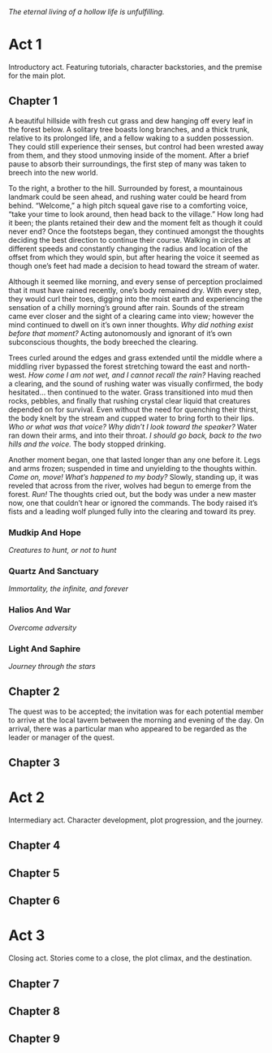 _The eternal living of a hollow life is unfulfilling._

# Act 1

Introductory act. Featuring tutorials, character backstories, and the premise for the main plot.

## Chapter 1

A beautiful hillside with fresh cut grass and dew hanging off every leaf in the forest below. A solitary tree boasts long branches, and a thick trunk, relative to its prolonged life, and a fellow waking to a sudden possession. They could still experience their senses, but control had been wrested away from them, and they stood unmoving inside of the moment. After a brief pause to absorb their surroundings, the first step of many was taken to breech into the new world.

To the right, a brother to the hill. Surrounded by forest, a mountainous landmark could be seen ahead, and rushing water could be heard from behind. “Welcome,” a high pitch squeal gave rise to a comforting voice, “take your time to look around, then head back to the village.” How long had it been; the plants retained their dew and the moment felt as though it could never end? Once the footsteps began, they continued amongst the thoughts deciding the best direction to continue their course. Walking in circles at different speeds and constantly changing the radius and location of the offset from which they would spin, but after hearing the voice it seemed as though one’s feet had made a decision to head toward the stream of water.

Although it seemed like morning, and every sense of perception proclaimed that it must have rained recently, one’s body remained dry. With every step, they would curl their toes, digging into the moist earth and experiencing the sensation of a chilly morning’s ground after rain. Sounds of the stream came ever closer and the sight of a clearing came into view; however the mind continued to dwell on it’s own inner thoughts. _Why did nothing exist before that moment?_ Acting autonomously and ignorant of it’s own subconscious thoughts, the body breeched the clearing.

Trees curled around the edges and grass extended until the middle where a middling river bypassed the forest stretching toward the east and north-west. _How come I am not wet, and I cannot recall the rain?_ Having reached a clearing, and the sound of rushing water was visually confirmed, the body hesitated… then continued to the water. Grass transitioned into mud then rocks, pebbles, and finally that rushing crystal clear liquid that creatures depended on for survival. Even without the need for quenching their thirst, the body knelt by the stream and cupped water to bring forth to their lips. _Who or what was that voice? Why didn’t I look toward the speaker?_ Water ran down their arms, and into their throat. _I should go back, back to the two hills and the voice._ The body stopped drinking.

Another moment began, one that lasted longer than any one before it. Legs and arms frozen; suspended in time and unyielding to the thoughts within. _Come on, move! What’s happened to my body?_ Slowly, standing up, it was reveled that across from the river, wolves had begun to emerge from the forest. _Run!_ The thoughts cried out, but the body was under a new master now, one that couldn’t hear or ignored the commands. The body raised it’s fists and a leading wolf plunged fully into the clearing and toward its prey.

### Mudkip And Hope

_Creatures to hunt, or not to hunt_

### Quartz And Sanctuary

_Immortality, the infinite, and forever_

### Halios And War

_Overcome adversity_

### Light And Saphire

_Journey through the stars_

## Chapter 2

The quest was to be accepted; the invitation was for each potential member to arrive at the local tavern between the morning and evening of the day. On arrival, there was a particular man who appeared to be regarded as the leader or manager of the quest.

## Chapter 3

# Act 2

Intermediary act. Character development, plot progression, and the journey.

## Chapter 4

## Chapter 5

## Chapter 6

# Act 3

Closing act. Stories come to a close, the plot climax, and the destination.

## Chapter 7

## Chapter 8

## Chapter 9